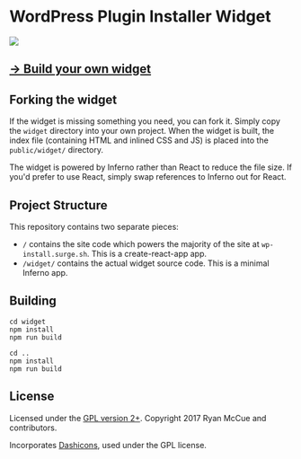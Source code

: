 # WordPress Plugin Installer Widget

<img src="https://i.imgur.com/BrE3yhA.png" />

<h2><a href="https://wp-install.surge.sh/">&rarr; Build your own widget</a></h2>

## Forking the widget

If the widget is missing something you need, you can fork it. Simply copy the `widget` directory into your own project. When the widget is built, the index file (containing HTML and inlined CSS and JS) is placed into the `public/widget/` directory.

The widget is powered by Inferno rather than React to reduce the file size. If you'd prefer to use React, simply swap references to Inferno out for React.

## Project Structure

This repository contains two separate pieces:

* `/` contains the site code which powers the majority of the site at `wp-install.surge.sh`. This is a create-react-app app.
* `/widget/` contains the actual widget source code. This is a minimal Inferno app.

## Building

```
cd widget
npm install
npm run build

cd ..
npm install
npm run build
```

## License

Licensed under the [GPL version 2+](LICENSE.md). Copyright 2017 Ryan McCue and contributors.

Incorporates [Dashicons](https://github.com/WordPress/dashicons), used under the GPL license.
